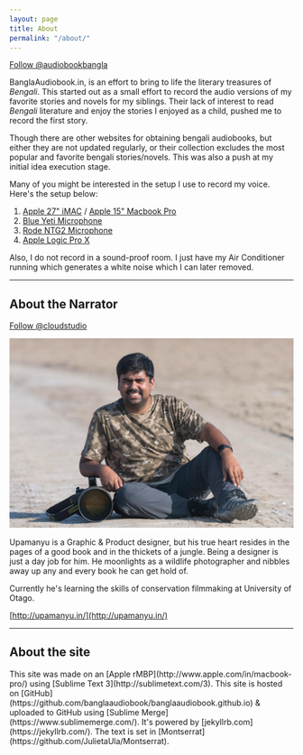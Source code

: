 ```yaml
---
layout: page
title: About
permalink: "/about/"
---
```

<a class="twitter-follow-button"
href="https://twitter.com/audiobookbangla"
data-show-count="true"
data-size="large">
Follow @audiobookbangla
</a>

BanglaAudiobook.in, is an effort to bring to life the literary treasures of _Bengali_. This started out as a small effort to record the audio versions of my favorite stories and novels for my siblings. Their lack of interest to read _Bengali_ literature and enjoy the stories I enjoyed as a child, pushed me to record the first story.

Though there are other websites for obtaining bengali audiobooks, but either they are not updated regularly, or their collection excludes the most popular and favorite bengali stories/novels. This was also a push at my initial idea execution stage.

Many of you might be interested in the setup I use to record my voice. Here's the setup below:

1. [Apple 27" iMAC](http://www.apple.com/in/imac/) / [Apple 15" Macbook Pro](http://www.apple.com/in/macbook-pro/)
2. [Blue Yeti Microphone](http://www.bluemic.com/products/yeti/)
3. [Rode NTG2 Microphone](http://www.rode.com/microphones/ntg-2)
4. [Apple Logic Pro X](http://www.apple.com/logic-pro/)

Also, I do not record in a sound-proof room. I just have my Air Conditioner running which generates a white noise which I can later removed.

---

<h2>About the Narrator</h2>

<a class="twitter-follow-button"
href="https://twitter.com/cloudstudio"
data-show-count="true"
data-size="large">
Follow @cloudstudio
</a>

![Upamanyu Das](/assets/images/upamanyu.jpg)

Upamanyu is a Graphic & Product designer, but his true heart resides in the pages of a good book and in the thickets of a jungle. Being a designer is just a day job for him. He moonlights as a wildlife photographer and nibbles away up any and every book he can get hold of.

Currently he's learning the skills of conservation filmmaking at University of Otago. 

[http://upamanyu.in/](http://upamanyu.in/)

---

<h2>About the site</h2>
This site was made on an [Apple rMBP](http://www.apple.com/in/macbook-pro/) using [Sublime Text 3](http://sublimetext.com/3). This site is hosted on [GitHub](https://github.com/banglaaudiobook/banglaaudiobook.github.io) & uploaded to GitHub using [Sublime Merge](https://www.sublimemerge.com/). It's powered by [jekyllrb.com](https://jekyllrb.com/). The text is set in [Montserrat](https://github.com/JulietaUla/Montserrat).